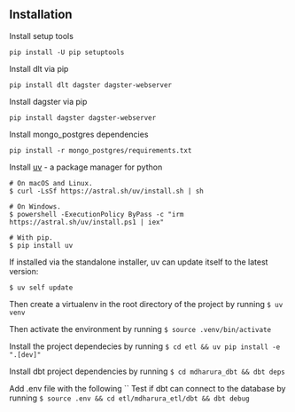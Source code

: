 ## Installation

Install setup tools

`pip install -U pip setuptools`

Install dlt via pip

`pip install dlt dagster dagster-webserver`

Install dagster via pip

`pip install dagster dagster-webserver`

Install mongo_postgres dependencies

`pip install -r mongo_postgres/requirements.txt`

Install [uv](https://github.com/astral-sh/uv) - a package manager for python
```console
# On macOS and Linux.
$ curl -LsSf https://astral.sh/uv/install.sh | sh

# On Windows.
$ powershell -ExecutionPolicy ByPass -c "irm https://astral.sh/uv/install.ps1 | iex"

# With pip.
$ pip install uv
```

If installed via the standalone installer, uv can update itself to the latest version:

```console
$ uv self update
```

Then create a virtualenv in the root directory of the project by running
`$ uv venv`

Then activate the environment by running
`$ source .venv/bin/activate`

Install the project dependecies by running
`$ cd etl && uv pip install -e ".[dev]"`


Install dbt project dependencies by running
`$ cd mdharura_dbt && dbt deps`

Add .env file with the following
``
Test if dbt can connect to the database by running
`$ source .env && cd etl/mdharura_etl/dbt && dbt debug`